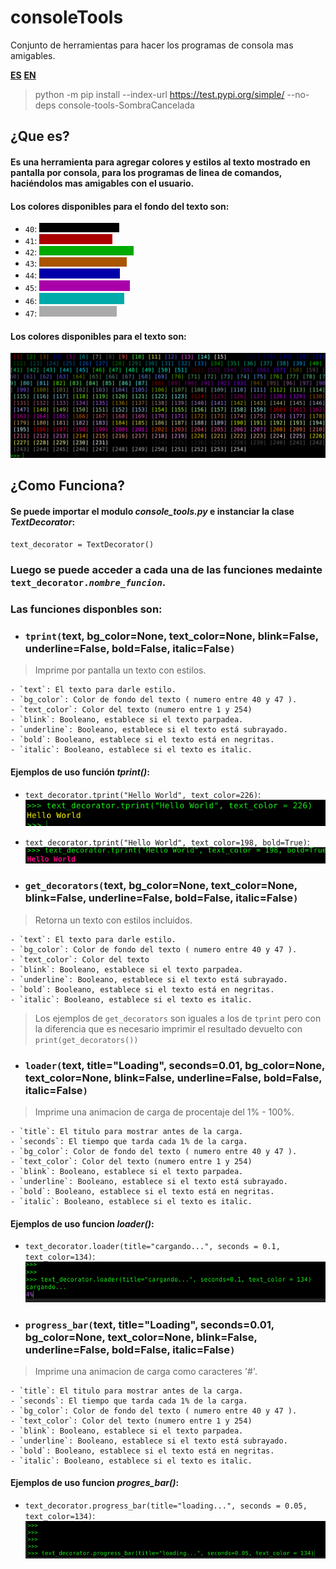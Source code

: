 # consoleTools
Conjunto de herramientas para hacer los programas de consola mas amigables.

**[ES](https://github.com/SombraCancelada/consoleTools/README.MD)**
**[EN](https://github.com/SombraCancelada/consoleTools/README_en.MD)**

> python -m pip install --index-url https://test.pypi.org/simple/ --no-deps console-tools-SombraCancelada


## **¿Que es?**

#### Es una herramienta para agregar colores y estilos al texto mostrado en pantalla por consola, para los programas de linea de comandos, haciéndolos mas amigables con el usuario.

#### Los colores disponibles para el fondo del texto son: 
- `40`: ![colorNegro!](readme/negro.png)
- `41`: ![color Rojo!](readme/rojo.png)
- `42`: ![color verde!](readme/verde.png)
- `43`: ![color narnja!](readme/naranja.png)
- `44`: ![color azul!](readme/azul.png)
- `45`: ![color rosado](readme/morado.png)
- `46`: ![color celeste](readme/celeste.png)
- `47`: ![color beige](readme/beige.png)

#### Los colores disponibles para el texto son:
![colores](readme/colores.png)

## **¿Como Funciona?**

#### Se puede importar el modulo *console_tools.py* e instanciar la clase *TextDecorator*:
`text_decorator = TextDecorator()`
### Luego se puede acceder a cada una de las funciones medainte `text_decorator.`*`nombre_funcion`*.

### Las funciones disponbles son:

- ### `tprint(`text, bg\_color=None, text\_color=None, blink=False, underline=False, bold=False, italic=False`)`
> Imprime por pantalla un texto con estilos.

    - `text`: El texto para darle estilo.
    - `bg_color`: Color de fondo del texto ( numero entre 40 y 47 ).
    - `text_color`: Color del texto (numero entre 1 y 254)
    - `blink`: Booleano, establece si el texto parpadea.
    - `underline`: Booleano, establece si el texto está subrayado.
    - `bold`: Booleano, establece si el texto está en negritas.
    - `italic`: Booleano, establece si el texto es italic.
#### Ejemplos de uso función *tprint()*:
- `text_decorator.tprint("Hello World", text_color=226)`: ![tprint yellow text!](readme/tprint_text_yellow.png)
- `text_decorator.tprint("Hello World", text_color=198, bold=True)`: ![tprint red and bold text!](readme/tprint_text_red_bold.png)



- ### `get_decorators(`text, bg\_color=None, text\_color=None, blink=False, underline=False, bold=False, italic=False`)`
> Retorna un texto con estilos incluidos. 

    - `text`: El texto para darle estilo.
    - `bg_color`: Color de fondo del texto ( numero entre 40 y 47 ).
    - `text_color`: Color del texto
    - `blink`: Booleano, establece si el texto parpadea.
    - `underline`: Booleano, establece si el texto está subrayado.
    - `bold`: Booleano, establece si el texto está en negritas.
    - `italic`: Booleano, establece si el texto es italic.

> Los ejemplos de `get_decorators` son iguales a los de `tprint` pero con la diferencia que es necesario imprimir el resultado devuelto con `print(get_decorators())`


- ### `loader(`text, title="Loading", seconds=0.01, bg\_color=None, text\_color=None, blink=False, underline=False, bold=False, italic=False`)`
> Imprime una animacion de carga de procentaje del 1% - 100%. 

    - `title`: El titulo para mostrar antes de la carga.
    - `seconds`: El tiempo que tarda cada 1% de la carga.
    - `bg_color`: Color de fondo del texto ( numero entre 40 y 47 ).
    - `text_color`: Color del texto (numero entre 1 y 254)
    - `blink`: Booleano, establece si el texto parpadea.
    - `underline`: Booleano, establece si el texto está subrayado.
    - `bold`: Booleano, establece si el texto está en negritas.
    - `italic`: Booleano, establece si el texto es italic.
#### Ejemplos de uso funcion *loader()*:
- `text_decorator.loader(title="cargando...", seconds = 0.1, text_color=134)`: ![loader purple text!](readme/loader.gif)


- ### `progress_bar(`text, title="Loading", seconds=0.01, bg\_color=None, text\_color=None, blink=False, underline=False, bold=False, italic=False`)`
> Imprime una animacion de carga como caracteres '#'. 

    - `title`: El titulo para mostrar antes de la carga.
    - `seconds`: El tiempo que tarda cada 1% de la carga.
    - `bg_color`: Color de fondo del texto ( numero entre 40 y 47 ).
    - `text_color`: Color del texto (numero entre 1 y 254)
    - `blink`: Booleano, establece si el texto parpadea.
    - `underline`: Booleano, establece si el texto está subrayado.
    - `bold`: Booleano, establece si el texto está en negritas.
    - `italic`: Booleano, establece si el texto es italic.
#### Ejemplos de uso funcion *progres_bar()*:
- `text_decorator.progress_bar(title="loading...", seconds = 0.05, text_color=134)`: ![progress\_bar purple text!](readme/progress_bar.gif)
